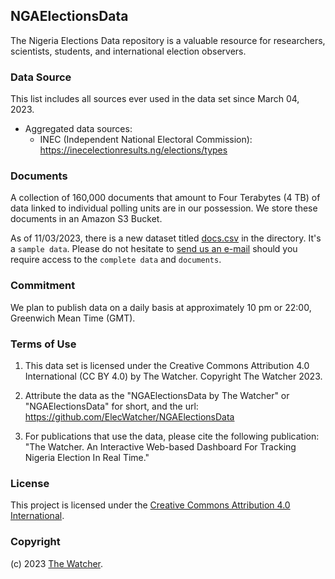 ## NGAElectionsData

The Nigeria Elections Data repository is a valuable resource for researchers, scientists, students, and international election observers.

### Data Source

This list includes all sources ever used in the data set since March 04, 2023.

- Aggregated data sources:
  - INEC (Independent National Electoral Commission): https://inecelectionresults.ng/elections/types

### Documents

A collection of 160,000 documents that amount to Four Terabytes (4 TB) of data linked to individual polling units are in our possession. We store these documents in an Amazon S3 Bucket.

As of 11/03/2023, there is a new dataset titled [docs.csv](./nga_presidential_election_2023_data/11_03_2023/docs.csv) in the directory. It's a `sample data`. Please do not hesitate to [send us an e-mail](mailto:williamsror@pm.me) should you require access to the `complete data` and `documents`.

### Commitment

We plan to publish data on a daily basis at approximately 10 pm or 22:00, Greenwich Mean Time (GMT).


### Terms of Use

1. This data set is licensed under the Creative Commons Attribution 4.0 International (CC BY 4.0) by The Watcher. Copyright The Watcher 2023.

2. Attribute the data as the "NGAElectionsData by The Watcher" or "NGAElectionsData" for short, and the url: https://github.com/ElecWatcher/NGAElectionsData

3. For publications that use the data, please cite the following publication: "The Watcher. An Interactive Web-based Dashboard For Tracking Nigeria Election In Real Time."

### License

This project is licensed under the [Creative Commons Attribution 4.0 International](./LICENSE).

### Copyright

(c) 2023 [The Watcher](https://github.com/ElecWatcher).
